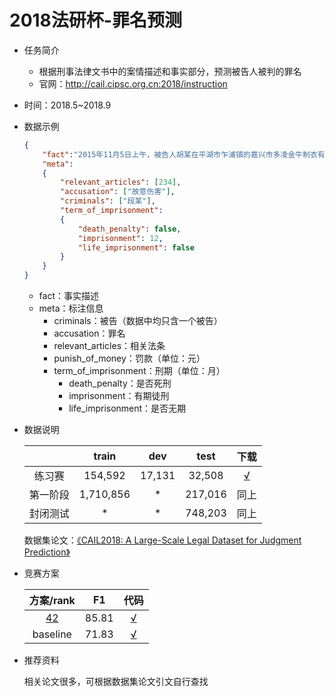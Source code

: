 # 2018法研杯-罪名预测

* 任务简介
  * 根据刑事法律文书中的案情描述和事实部分，预测被告人被判的罪名
  * 官网：http://cail.cipsc.org.cn:2018/instruction
  
* 时间：2018.5~2018.9

* 数据示例

  ```json
  {
      "fact":"2015年11月5日上午，被告人胡某在平湖市乍浦镇的嘉兴市多凌金牛制衣有限公司车间内，与被害人孙某因工作琐事发生口角，后被告人胡某用木制坐垫打伤被害人孙某左腹部。经平湖公安司法鉴定中心鉴定：孙某的左腹部损伤已达重伤二级。",
      "meta":
      {
          "relevant_articles": [234],  
          "accusation": ["故意伤害"], 
          "criminals": ["段某"],  
          "term_of_imprisonment": 
          {
              "death_penalty": false,  
              "imprisonment": 12, 
              "life_imprisonment": false
          }
      }
  }
  ```

  * fact：事实描述
  * meta：标注信息
    * criminals：被告（数据中均只含一个被告）
    * accusation：罪名
    * relevant_articles：相关法条
    * punish_of_money：罚款（单位：元）
    * term_of_imprisonment：刑期（单位：月）
      * death_penalty：是否死刑
      * imprisonment：有期徒刑
      * life_imprisonment：是否无期

* 数据说明

  |          |   train   |  dev   |  test   |                             下载                             |
  | :------: | :-------: | :----: | :-----: | :----------------------------------------------------------: |
  |  练习赛  |  154,592  | 17,131 | 32,508  | [√](https://cail.oss-cn-qingdao.aliyuncs.com/CAIL2018_ALL_DATA.zip) |
  | 第一阶段 | 1,710,856 |   *    | 217,016 |                             同上                             |
  | 封闭测试 |     *     |   *    | 748,203 |                             同上                             |

  数据集论文：[《CAIL2018: A Large-Scale Legal Dataset for Judgment Prediction》](https://arxiv.org/abs/1807.02478) 

* 竞赛方案

  |                          方案/rank                           |  F1   |                             代码                             |
  | :----------------------------------------------------------: | :---: | :----------------------------------------------------------: |
  | [42](https://blog.csdn.net/qq_27009517/article/details/81478290) | 85.81 |    [√](https://github.com/shelleyHLX/text-classification)    |
  |                           baseline                           | 71.83 | [√](https://github.com/thunlp/CAIL2018/tree/master/baseline) |

  

* 推荐资料

  相关论文很多，可根据数据集论文引文自行查找

